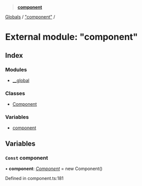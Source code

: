 > **[component](../README.md)**

[Globals](../globals.md) / ["component"](_component_.md) /

# External module: "component"

## Index

### Modules

* [__global](_component_.__global.md)

### Classes

* [Component](../classes/_component_.component.md)

### Variables

* [component](_component_.md#const-component)

## Variables

### `Const` component

• **component**: *[Component](../classes/_component_.component.md)* =  new Component()

Defined in component.ts:181